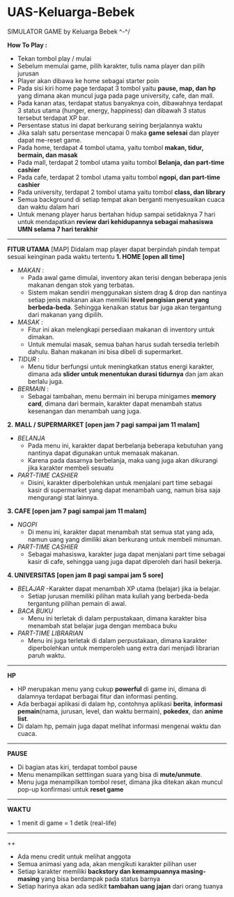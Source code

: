 # UAS-Keluarga-Bebek

SIMULATOR GAME by Keluarga Bebek \^-^/

**How To Play :**
- Tekan tombol play / mulai
- Sebelum memulai game, pilih karakter, tulis nama player dan pilih jurusan
- Player akan dibawa ke home sebagai starter poin
- Pada sisi kiri home page terdapat 3 tombol yaitu **pause, map, dan hp** yang dimana akan muncul juga pada page university, cafe, dan mall.
- Pada kanan atas, terdapat status banyaknya coin, dibawahnya terdapat 3 status utama (hunger, energy, happiness) dan dibawah 3 status tersebut terdapat XP bar.
- Persentase status ini dapat berkurang seiring berjalannya waktu
- Jika salah satu persentase mencapai 0 maka **game selesai** dan player dapat me-reset game.
- Pada home, terdapat 4 tombol utama, yaitu tombol **makan, tidur, bermain, dan masak**
- Pada mall, terdapat 2 tombol utama yaitu tombol **Belanja, dan part-time cashier**
- Pada cafe, terdapat 2 tombol utama yaitu tombol **ngopi, dan part-time cashier**
- Pada university, terdapat 2 tombol utama yaitu tombol **class, dan library**
- Semua background di setiap tempat akan berganti menyesuaikan cuaca dan waktu dalam hari
- Untuk menang player harus bertahan hidup sampai setidaknya 7 hari untuk mendapatkan **review dari kehidupannya sebagai mahasiswa UMN selama 7 hari terakhir** 

-------------------------------------------------------------------------------------------------------------------------------
**FITUR UTAMA**
[MAP]
Didalam map player dapat berpindah pindah tempat sesuai keinginan pada waktu tertentu
**1. HOME [open all time]**
- _MAKAN_ :
  - Pada awal game dimulai, inventory akan terisi dengan beberapa jenis makanan dengan stok yang terbatas.
  - Sistem makan sendiri menggunakan sistem drag & drop dan nantinya setiap jenis makanan akan memiliki **level pengisian perut yang berbeda-beda**. Sehingga kenaikan status bar juga akan tergantung dari makanan yang dipilih.
- _MASAK_ :
  - Fitur ini akan melengkapi persediaan makanan di inventory untuk dimakan.
  - Untuk memulai masak, semua bahan harus sudah tersedia terlebih dahulu. Bahan makanan ini bisa dibeli di supermarket.
- _TIDUR_ :
  - Menu tidur berfungsi untuk meningkatkan status energi karakter, dimana ada **slider untuk menentukan durasi tidurnya** dan jam akan berlalu juga.
- _BERMAIN_ :
  - Sebagai tambahan, menu bermain ini berupa minigames **memory card**, dimana dari bermain, karakter dapat menambah status kesenangan dan menambah uang juga.

**2.** **MALL / SUPERMARKET [open jam 7 pagi sampai jam 11 malam]**
- _BELANJA_
  - Pada menu ini, karakter dapat berbelanja beberapa kebutuhan yang nantinya dapat digunakan untuk memasak makanan.
  - Karena pada dasarnya berbelanja, maka uang juga akan dikurangi jika karakter membeli sesuatu
- _PART-TIME CASHIER_
  - Disini, karakter diperbolehkan untuk menjalani part time sebagai kasir di supermarket yang dapat menambah uang, namun bisa saja mengurangi stat lainnya.

**3. CAFE [open jam 7 pagi sampai jam 11 malam]**
- _NGOPI_
  - Di menu ini, karakter dapat menambah stat semua stat yang ada, namun uang yang dimiliki akan berkurang untuk membeli minuman.
- _PART-TIME CASHIER_
  - Sebagai mahasiswa, karakter juga dapat menjalani part time sebagai kasir di cafe, sehingga uang juga dapat diperoleh dari hasil bekerja.

**4. UNIVERSITAS [open jam 8 pagi sampai jam 5 sore]**
- _BELAJAR_
  -Karakter dapat menambah XP utama (belajar) jika ia belajar.
  - Setiap jurusan memiliki pilihan mata kuliah yang berbeda-beda tergantung pilihan pemain di awal.
- _BACA BUKU_
  - Menu ini terletak di dalam perpustakaan, dimana karakter bisa menambah stat belajar juga dengan membaca buku
- _PART-TIME LIBRARIAN_
  - Menu ini juga terletak di dalam perpustakaan, dimana karakter diperbolehkan untuk memperoleh uang extra dari menjadi librarian paruh waktu.

-------------------------------------------------------------------------------------------------------------------------------
**HP**
- HP merupakan menu yang cukup **powerful** di game ini, dimana di dalamnya terdapat berbagai fitur dan informasi penting.
- Ada berbagai aplikasi di dalam hp, contohnya aplikasi **berita**, **informasi pemain**(nama, jurusan, level, dan waktu bermain), **pokedex**, dan **anime list**.
- Di dalam hp, pemain juga dapat melihat informasi mengenai waktu dan cuaca.

-------------------------------------------------------------------------------------------------------------------------------
**PAUSE**
- Di bagian atas kiri, terdapat tombol pause
- Menu menampilkan setttingan suara yang bisa di **mute/unmute**.
- Menu juga menampilkan tombol reset, dimana jika ditekan akan muncul pop-up konfirmasi untuk **reset game**

-------------------------------------------------------------------------------------------------------------------------------
**WAKTU**
- 1 menit di game = 1 detik (real-life)

-------------------------------------------------------------------------------------------------------------------------------

++
- Ada menu credit untuk melihat anggota
- Semua animasi yang ada, akan mengikuti karakter pilihan user
- Setiap karakter memiliki **backstory dan kemampuannya masing-masing** yang bisa berdampak pada status barnya
- Setiap harinya akan ada sedikit **tambahan uang jajan** dari orang tuanya

